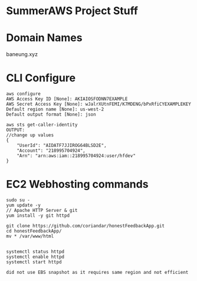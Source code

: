 # SummerAWS Project Stuff

# Domain Names
baneung.xyz

# CLI Configure
    aws configure
    AWS Access Key ID [None]: AKIAIOSFODNN7EXAMPLE
    AWS Secret Access Key [None]: wJalrXUtnFEMI/K7MDENG/bPxRfiCYEXAMPLEKEY
    Default region name [None]: us-west-2
    Default output format [None]: json

    aws sts get-caller-identity
    OUTPUT: 
    //change up values
    {
        "UserId": "AIDATF7JJIROG64BLSD2E",
        "Account": "218995704924",
        "Arn": "arn:aws:iam::218995704924:user/hfdev"
    }

# EC2 Webhosting commands
    sudo su -
    yum update -y
    // Apache HTTP Server & git
    yum install -y git httpd

    git clone https://github.com/coriandar/honestFeedbackApp.git
    cd honestFeedbackApp/
    mv * /var/www/html


    systemctl status httpd
    systemctl enable httpd
    systemctl start httpd

    did not use EBS snapshot as it requires same region and not efficient